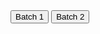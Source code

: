 <!DOCTYPE html>
<html lang="en">
  <head>
    <meta charset="UTF-8" />
  </head>
  <body>
    <div class="container">
      <button class="button" onclick="location.href='Batch 1.html'">
        Batch 1
      </button>
      <button class="button" onclick="location.href='Batch 2.html'">
        Batch 2
      </button>
    </div>
  </body>
</html>

